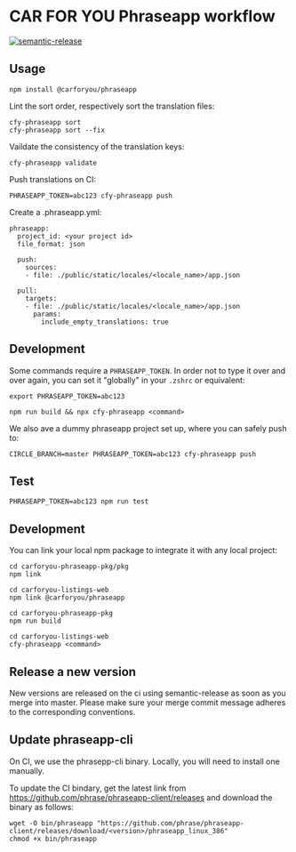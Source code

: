 # CAR FOR YOU Phraseapp workflow

[![semantic-release](https://img.shields.io/badge/%20%20%F0%9F%93%A6%F0%9F%9A%80-semantic--release-e10079.svg)](https://github.com/semantic-release/semantic-release)


## Usage
```
npm install @carforyou/phraseapp
```

Lint the sort order, respectively sort the translation files:
```
cfy-phraseapp sort
cfy-phraseapp sort --fix
```

Vaildate the consistency of the translation keys:
```
cfy-phraseapp validate
```

Push translations on CI:
```
PHRASEAPP_TOKEN=abc123 cfy-phraseapp push
```

Create a .phraseapp.yml:
```
phraseapp:
  project_id: <your project id>
  file_format: json

  push:
    sources:
    - file: ./public/static/locales/<locale_name>/app.json

  pull:
    targets:
    - file: ./public/static/locales/<locale_name>/app.json
      params:
        include_empty_translations: true
```

## Development
Some commands require a `PHRASEAPP_TOKEN`. In order not to type it over and over again, you can set it "globally" in your `.zshrc` or equivalent:
```
export PHRASEAPP_TOKEN=abc123
```

```
npm run build && npx cfy-phraseapp <command>
```

We also ave a dummy phraseapp project set up, where you can safely push to:
```
CIRCLE_BRANCH=master PHRASEAPP_TOKEN=abc123 cfy-phraseapp push
```

## Test
```
PHRASEAPP_TOKEN=abc123 npm run test
```

## Development
You can link your local npm package to integrate it with any local project:
```
cd carforyou-phraseapp-pkg/pkg
npm link

cd carforyou-listings-web
npm link @carforyou/phraseapp

cd carforyou-phraseapp-pkg
npm run build

cd carforyou-listings-web
cfy-phraseapp <command>
```

## Release a new version

New versions are released on the ci using semantic-release as soon as you merge into master. Please
make sure your merge commit message adheres to the corresponding conventions.

## Update phraseapp-cli
On CI, we use the phrasepp-cli binary. Locally, you will need to install one manually.

To update the CI bindary, get the latest link from https://github.com/phrase/phraseapp-client/releases and download the binary as follows:
```
wget -O bin/phraseapp "https://github.com/phrase/phraseapp-client/releases/download/<version>/phraseapp_linux_386"
chmod +x bin/phraseapp
```
